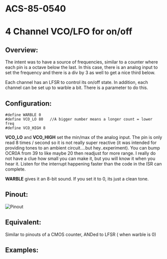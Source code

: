 # ACS-85-0540
4 Channel VCO/LFO for on/off
==============

## Overview:
The intent was to have a source of frequencies, similar to a counter where each pin is a octave below the last.  In this case, there is an analog input to set the frequency and there is a div by 3 as well to get a nice third below.

Each channel has an LFSR to control its on/off state. 
In addition, each channel can be set up to warble a bit.  There is a parameter to do this.

## Configuration:

```
#define WARBLE 0
#define VCO_LO 80   //A bigger number means a longer count = lower freq
#define VCO_HIGH 8
```

**VCO_LO** and **VCO_HIGH** set the min/max of the analog input.  The pin is only read 8 times / second so it
is not really super reactive (it was intended for providing tones to an ambient circuit....but hey..experiment).  You can bump OCR0A from 39 to like maybe 20 then readjust for more range.  I
really do not have a clue how small you can make it, but you will know it when you hear it.
Listen for the interrupt happening faster than the code in the ISR can complete.

**WARBLE** gives it an 8-bit sound.  If you set it to 0, its just a clean tone.
 

## Pinout:
![Pinout](https://github.com/robstave/ArduinoComponentSketches/blob/master/ACS-85%20ATTiny85%20sketches/ACS-85-0540/images/ACS-85-0540.png)

## Equivalent:
Similar to pinouts of a CMOS counter, ANDed to LFSR ( when warble is 0)

## Examples:

 

